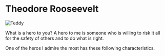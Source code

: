 <h1> Theodore Rooseevelt</h1>

<img src="https://th.bing.com/th/id/OIP.deR8L2bcyKfCeXciIv6nWQHaKd?w=203&h=287&c=7&o=5&dpr=1.25&pid=1.7" alt="Teddy">

<p>What is a hero to you? A hero to me is someone who is willing to risk it all for the safety of others and to do what is right.</p>
<p>One of the heros I admire the most has these following characteristics.</p>
